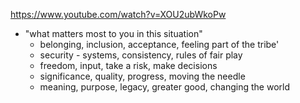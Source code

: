 https://www.youtube.com/watch?v=XOU2ubWkoPw

- "what matters most to you in this situation"
  - belonging, inclusion, acceptance, feeling part of the tribe'
  - security - systems, consistency, rules of fair play
  - freedom, input, take a risk, make decisions
  - significance, quality, progress, moving the needle
  - meaning, purpose, legacy, greater good, changing the world
